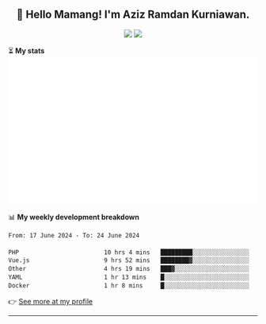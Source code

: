<h2 align="center">👋 Hello Mamang! I'm Aziz Ramdan Kurniawan.</h2>  
<p align="center">
  <img src="https://komarev.com/ghpvc/?username=azizramdan">
  <img src="https://wakatime.com/badge/user/90056fa0-4c31-4eca-954e-2a3ac05896f9.svg">
</p>
    
⏳ **My stats**  
![](https://raw.githubusercontent.com/azizramdan/github-stats/master/generated/overview.svg#gh-dark-mode-only)

📊 **My weekly development breakdown**
<!--START_SECTION:waka-->

```txt
From: 17 June 2024 - To: 24 June 2024

PHP                        10 hrs 4 mins   █████████░░░░░░░░░░░░░░░░   35.47 %
Vue.js                     9 hrs 52 mins   ████████▓░░░░░░░░░░░░░░░░   34.79 %
Other                      4 hrs 19 mins   ███▓░░░░░░░░░░░░░░░░░░░░░   15.23 %
YAML                       1 hr 13 mins    █░░░░░░░░░░░░░░░░░░░░░░░░   04.34 %
Docker                     1 hr 8 mins     █░░░░░░░░░░░░░░░░░░░░░░░░   04.03 %
```

<!--END_SECTION:waka-->
👉 [See more at my profile](https://wakatime.com/@azizramdan)
***
